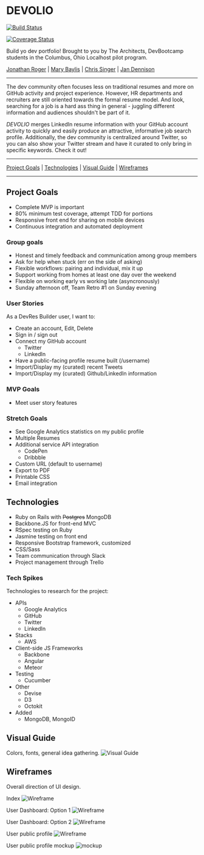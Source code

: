 # DEVOLIO

[![Build Status](https://travis-ci.org/cbus-sea-lions-2015/DEVOLIO.svg?branch=master)](https://travis-ci.org/cbus-sea-lions-2015/DEVOLIO)

[![Coverage Status](https://coveralls.io/repos/cbus-sea-lions-2015/DEVOLIO/badge.svg)](https://coveralls.io/r/cbus-sea-lions-2015/DEVOLIO)

Build yo dev portfolio! Brought to you by The Architects, DevBootcamp students in the Columbus, Ohio Localhost pilot program.

[Jonathan Roger](https://github.com/jroger2908) | [Mary Baylis](https://github.com/MaryCBaylis) | [Chris Singer](https://github.com/secade) | [Jan Dennison](https://github.com/jannypie)

---
The dev community often focuses less on traditional resumes and more on GitHub activity and project experience. However, HR departments and recruiters are still oriented towards the formal resume model. And look, searching for a job is a hard ass thing in general - juggling different information and audiences shouldn't be part of it.

*DEVOLIO* merges LinkedIn resume information with your GitHub account activity to quickly and easily produce an attractive, informative job search profile. Additionally, the dev community is centralized around Twitter, so you can also show your Twitter stream and have it curated to only bring in specific keywords. Check it out!

---

[Project Goals](#goals) | [Technologies](#tech) | [Visual Guide](#visual) | [Wireframes](#wireframes)

---

## <a name="goals"></a>Project Goals
- Complete MVP is important
- 80% minimum test coverage, attempt TDD for portions
- Responsive front end for sharing on mobile devices
- Continuous integration and automated deployment

### Group goals
- Honest and timely feedback and communication among group members
- Ask for help when stuck (err on the side of asking)
- Flexible workflows: pairing and individual, mix it up
- Support working from homes at least one day over the weekend
- Flexible on working early vs working late (asyncronously)
- Sunday afternoon off, Team Retro #1 on Sunday evening

### User Stories
As a DevRes Builder user, I want to:
- Create an account, Edit, Delete
- Sign in / sign out
- Connect my GitHub account
  - Twitter
  - LinkedIn
- Have a public-facing profile resume built (/username)
- Import/Display my (curated) recent Tweets
- Import/Display my (curated) Github/LinkedIn information

### MVP Goals
- Meet user story features

### Stretch Goals
- See Google Analytics statistics on my public profile
- Multiple Resumes
- Additional service API integration
  - CodePen
  - Dribbble
- Custom URL (default to username)
- Export to PDF
- Printable CSS
- Email integration

## <a name="tech"></a>Technologies
- Ruby on Rails with ~~Postgres~~ MongoDB
- Backbone.JS for front-end MVC
- RSpec testing on Ruby
- Jasmine testing on front end
- Responsive Bootstrap framework, customized
- CSS/Sass
- Team communication through Slack
- Project management through Trello

### Tech Spikes
Technologies to research for the project:
- APIs
  - Google Analytics
  - GitHub
  - Twitter
  - LinkedIn
- Stacks
  - AWS
- Client-side JS Frameworks
  - Backbone
  - Angular
  - Meteor
- Testing
  - Cucumber
- Other
  - Devise
  - D3
  - Octokit
- Added
  - MongoDB, MongoID

## <a name="visual"></a>Visual Guide
Colors, fonts, general idea gathering.
![Visual Guide](visual-guides/devolio-visual-guide.jpg)

## <a name="wireframes"></a>Wireframes
Overall direction of UI design.

Index
![Wireframe](visual-guides/devolio-wireframe-home.jpg)

User Dashboard: Option 1
![Wireframe](visual-guides/devolio-wireframe-dashboard.jpg)

User Dashboard: Option 2
![Wireframe](visual-guides/devolio-wireframe-dashboard-1.jpg)

User public profile
![Wireframe](visual-guides/devolio-wireframe-profile.jpg)

User public profile mockup
![mockup](visual-guides/devolio-public-page-wireframe.jpg)